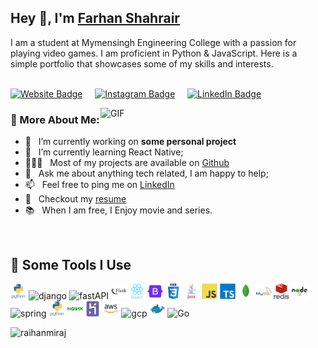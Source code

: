 
<h2>Hey 👋, I'm <a href="https://farhanshahriar.me/">Farhan Shahrair</a></h2>
 I am a student at Mymensingh Engineering College with a passion for playing video games. I am proficient in Python & JavaScript. Here is a simple portfolio that showcases some of my skills and interests. 
<br/>
<br/>


<p>
<a href="https://farhanshahriar.me/"><img src="https://www.iconfinder.com/icons/326663/download/png/48" alt="Website Badge"></a> &nbsp;&nbsp;&nbsp;
<a href="https://instagram.com/fa.rhan5300"><img src="https://www.iconfinder.com/icons/1298747/download/png/48" alt="Instagram Badge"></a> &nbsp;&nbsp;&nbsp;
<a href="https://www.linkedin.com/in/farhan-shahriar-hossain/"><img src="https://www.iconfinder.com/icons/317725/download/png/48" alt="LinkedIn Badge" /></a>

 
</p>

<img align="right" alt="GIF" src="https://media0.giphy.com/media/yYSSBtDgbbRzq/giphy.gif" width="360px"/>
  
### 🧐 More About Me:

- 🔭 &nbsp; I’m currently working on **some personal project**
- 🌱 &nbsp; I’m currently learning React Native; 
- 👨🏻‍💻 &nbsp; Most of my projects are available on [Github](https://github.com/frhnshhrr?tab=repositories)
 - 💬 &nbsp; Ask me about anything tech related, I am happy to help;
- 📫 &nbsp; Feel free to ping me on [LinkedIn](https://www.linkedin.com/in/farhan-shahriar-hossain/)
- 📝 &nbsp; Checkout my [resume](https://www.farhanshahriar.pages.dev/assets/cv/Farhan_Resume.pdf)
- 📚 &nbsp; When I am free, I Enjoy movie and series.  

<br>
<h2>🚀 Some Tools I Use</h2>
<p align="left">
<img src="https://raw.githubusercontent.com/devicons/devicon/master/icons/python/python-original-wordmark.svg" alt="python" width="25" height="25" />
<img src="https://cdn.jsdelivr.net/gh/devicons/devicon/icons/django/django-plain-wordmark.svg" alt="django" width="25" height="25" />
<img src="https://cdn.jsdelivr.net/gh/devicons/devicon/icons/fastapi/fastapi-original-wordmark.svg" alt="fastAPI" width="25" height="25" />
<img src="https://raw.githubusercontent.com/devicons/devicon/master/icons/flask/flask-original-wordmark.svg" alt="flask" width="25" height="25" />
<img src="https://raw.githubusercontent.com/devicons/devicon/master/icons/react/react-original-wordmark.svg" alt="react" width="25" height="25" />
 
 
<img src="https://raw.githubusercontent.com/devicons/devicon/master/icons/bootstrap/bootstrap-plain.svg" alt="bootstrap" width="25" height="25" />
<img src="https://raw.githubusercontent.com/devicons/devicon/master/icons/css3/css3-original-wordmark.svg" alt="css3" width="25" height="25" />
 
<img src="https://raw.githubusercontent.com/devicons/devicon/master/icons/java/java-original-wordmark.svg" alt="java" width="25" height="25" />
<img src="https://raw.githubusercontent.com/devicons/devicon/master/icons/javascript/javascript-original.svg" alt="javascript" width="25" height="25" />
<img src="https://raw.githubusercontent.com/devicons/devicon/master/icons/typescript/typescript-original.svg" alt="typescript" width="25" height="25" />
 
<img src="https://raw.githubusercontent.com/devicons/devicon/master/icons/mongodb/mongodb-original.svg" alt="mongodb" width="25" height="25" />
<img src="https://raw.githubusercontent.com/devicons/devicon/master/icons/mysql/mysql-original-wordmark.svg" alt="mysql" width="25" height="25" />
<img src="https://raw.githubusercontent.com/devicons/devicon/master/icons/redis/redis-original-wordmark.svg" alt="redis" width="25" height="25" />
<img src="https://raw.githubusercontent.com/devicons/devicon/master/icons/nodejs/nodejs-original-wordmark.svg" alt="nodejs" width="25" height="25" />
<img src="https://www.vectorlogo.zone/logos/springio/springio-icon.svg" alt="spring" width="25" height="25" />
<img src="https://raw.githubusercontent.com/devicons/devicon/master/icons/python/python-original-wordmark.svg" alt="python" width="25" height="25" />
<img src="https://raw.githubusercontent.com/devicons/devicon/master/icons/nginx/nginx-original.svg" alt="nginx" width="25" height="25" />
 
<img src="https://raw.githubusercontent.com/devicons/devicon/master/icons/heroku/heroku-plain.svg" alt="heroku" width="25" height="25" />
 
<img src="https://raw.githubusercontent.com/github/explore/80688e429a7d4ef2fca1e82350fe8e3517d3494d/topics/aws/aws.png" alt="aws" width="25" height="25" />
<img src="https://www.vectorlogo.zone/logos/google_cloud/google_cloud-icon.svg" alt="gcp" width="25" height="25" />
<img src="https://raw.githubusercontent.com/devicons/devicon/master/icons/docker/docker-original.svg" alt="Docker" width="25" height="25" />
 
<img src="https://cdn.jsdelivr.net/gh/devicons/devicon/icons/go/go-original.svg" alt="Go" width="25" height="25" />
</p>
<img src="https://github-readme-stats.vercel.app/api?username=frhnshhrr&show_icons=true&count_private=true" alt="raihanmiraj" />
<!-- <p><img src="https://visitor-badge.glitch.me/badge?page_id=frhnshhrr.frhnshhrr" alt="visitors"></p> -->
